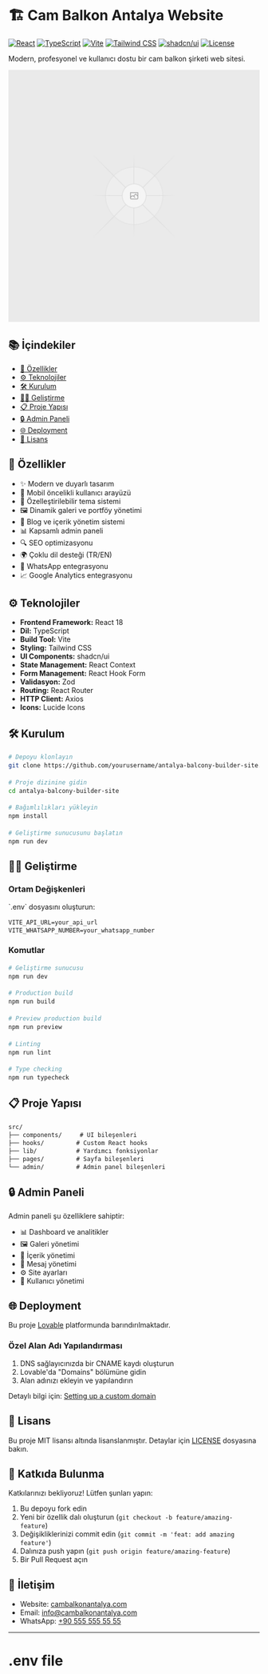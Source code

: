 # 🏗️ Cam Balkon Antalya Website

[![React](https://img.shields.io/badge/React-18.x-blue.svg)](https://reactjs.org/)
[![TypeScript](https://img.shields.io/badge/TypeScript-5.x-blue.svg)](https://www.typescriptlang.org/)
[![Vite](https://img.shields.io/badge/Vite-5.x-646CFF.svg)](https://vitejs.dev/)
[![Tailwind CSS](https://img.shields.io/badge/Tailwind_CSS-3.x-38B2AC.svg)](https://tailwindcss.com/)
[![shadcn/ui](https://img.shields.io/badge/shadcn/ui-Latest-black.svg)](https://ui.shadcn.com/)
[![License](https://img.shields.io/badge/License-MIT-green.svg)](LICENSE)

Modern, profesyonel ve kullanıcı dostu bir cam balkon şirketi web sitesi.

![Website Preview](public/placeholder.svg)

## 📚 İçindekiler

- [🚀 Özellikler](#-özellikler)
- [⚙️ Teknolojiler](#️-teknolojiler)
- [🛠️ Kurulum](#️-kurulum)
- [👩‍💻 Geliştirme](#-geliştirme)
- [📋 Proje Yapısı](#-proje-yapısı)
- [🔒 Admin Paneli](#-admin-paneli)
- [🌐 Deployment](#-deployment)
- [📄 Lisans](#-lisans)

## 🚀 Özellikler

- ✨ Modern ve duyarlı tasarım
- 📱 Mobil öncelikli kullanıcı arayüzü
- 🎨 Özelleştirilebilir tema sistemi
- 🖼️ Dinamik galeri ve portföy yönetimi
- 📝 Blog ve içerik yönetim sistemi
- 📊 Kapsamlı admin paneli
- 🔍 SEO optimizasyonu
- 🌍 Çoklu dil desteği (TR/EN)
- 💬 WhatsApp entegrasyonu
- 📈 Google Analytics entegrasyonu

## ⚙️ Teknolojiler

- **Frontend Framework:** React 18
- **Dil:** TypeScript
- **Build Tool:** Vite
- **Styling:** Tailwind CSS
- **UI Components:** shadcn/ui
- **State Management:** React Context
- **Form Management:** React Hook Form
- **Validasyon:** Zod
- **Routing:** React Router
- **HTTP Client:** Axios
- **Icons:** Lucide Icons

## 🛠️ Kurulum

```bash
# Depoyu klonlayın
git clone https://github.com/yourusername/antalya-balcony-builder-site.git

# Proje dizinine gidin
cd antalya-balcony-builder-site

# Bağımlılıkları yükleyin
npm install

# Geliştirme sunucusunu başlatın
npm run dev
```

## 👩‍💻 Geliştirme

### Ortam Değişkenleri

\`.env\` dosyasını oluşturun:

```env
VITE_API_URL=your_api_url
VITE_WHATSAPP_NUMBER=your_whatsapp_number
```

### Komutlar

```bash
# Geliştirme sunucusu
npm run dev

# Production build
npm run build

# Preview production build
npm run preview

# Linting
npm run lint

# Type checking
npm run typecheck
```

## 📋 Proje Yapısı

```
src/
├── components/     # UI bileşenleri
├── hooks/         # Custom React hooks
├── lib/           # Yardımcı fonksiyonlar
├── pages/         # Sayfa bileşenleri
└── admin/         # Admin panel bileşenleri
```

## 🔒 Admin Paneli

Admin paneli şu özelliklere sahiptir:

- 📊 Dashboard ve analitikler
- 🖼️ Galeri yönetimi
- 📝 İçerik yönetimi
- 💬 Mesaj yönetimi
- ⚙️ Site ayarları
- 👥 Kullanıcı yönetimi

## 🌐 Deployment

Bu proje [Lovable](https://lovable.dev) platformunda barındırılmaktadır.

### Özel Alan Adı Yapılandırması

1. DNS sağlayıcınızda bir CNAME kaydı oluşturun
2. Lovable'da "Domains" bölümüne gidin
3. Alan adınızı ekleyin ve yapılandırın

Detaylı bilgi için: [Setting up a custom domain](https://docs.lovable.dev/tips-tricks/custom-domain)

## 📄 Lisans

Bu proje MIT lisansı altında lisanslanmıştır. Detaylar için [LICENSE](LICENSE) dosyasına bakın.

## 🤝 Katkıda Bulunma

Katkılarınızı bekliyoruz! Lütfen şunları yapın:

1. Bu depoyu fork edin
2. Yeni bir özellik dalı oluşturun (`git checkout -b feature/amazing-feature`)
3. Değişikliklerinizi commit edin (`git commit -m 'feat: add amazing feature'`)
4. Dalınıza push yapın (`git push origin feature/amazing-feature`)
5. Bir Pull Request açın

## 📧 İletişim

- Website: [cambalkonantalya.com](https://cambalkonantalya.com)
- Email: [info@cambalkonantalya.com](mailto:info@cambalkonantalya.com)
- WhatsApp: [+90 555 555 55 55](https://wa.me/905454043462)

---

# .env file
